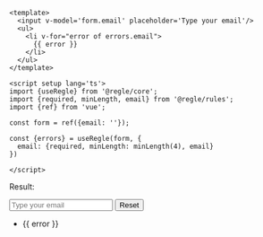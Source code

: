 ``` vue twoslash
<template>
  <input v-model='form.email' placeholder='Type your email'/>
  <ul>
    <li v-for="error of errors.email">
      {{ error }}
    </li>
  </ul>
</template>

<script setup lang='ts'>
import {useRegle} from '@regle/core';
import {required, minLength, email} from '@regle/rules';
import {ref} from 'vue';

const form = ref({email: ''});

const {errors} = useRegle(form, {
  email: {required, minLength: minLength(4), email}
})

</script>
```

Result:

<div class="demo-container">
  <div>
    <input v-model='form.email' placeholder='Type your email'/>
    <button type="button" @click="resetForm">Reset</button>
  </div>
  <ul v-if="errors.email.length">
    <li v-for="error of errors.email">
      {{ error }}
    </li>
  </ul>
</div>

<script setup lang='ts'>
import {useRegle} from '@regle/core';
import {required, minLength, email} from '@regle/rules';
import {ref} from 'vue';

const form = ref({email: ''});

const {errors, resetForm} = useRegle(form, {
  email: {required, minLength: minLength(4), email}
})
</script>
